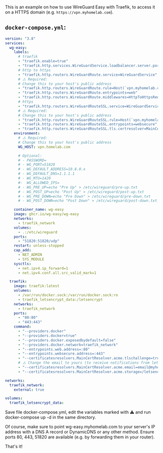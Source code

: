 This is an example on how to use WireGuard Easy with Traefik, to access it on a HTTPS domain (e.g. `https://vpn.myhomelab.com`).

## `docker-compose.yml`:

```yaml
version: "3.8"
services:
  wg-easy:
    labels:
      # traefik
      - "traefik.enable=true"
      - "traefik.http.services.WireGuardService.loadbalancer.server.port=51821"
      # http to https
      - "traefik.http.routers.WireGuardRoute.service=WireGuardService"
      # ⚠️ Required:
      # Change this to your host's public address
      - "traefik.http.routers.WireGuardRoute.rule=Host(`vpn.myhomelab.com`)"
      - "traefik.http.routers.WireGuardRoute.entrypoints=web"
      - "traefik.http.routers.WireGuardRoute.middlewares=HttpToHttpsRedirectMiddleware"
      # https
      - "traefik.http.routers.WireGuardRouteSSL.service=WireGuardService"
      # ⚠️ Required:
      # Change this to your host's public address
      - "traefik.http.routers.WireGuardRouteSSL.rule=Host(`vpn.myhomelab.com`)"
      - "traefik.http.routers.WireGuardRouteSSL.entrypoints=websecure"
      - "traefik.http.routers.WireGuardRouteSSL.tls.certresolver=MainCertResolver"
    environment:
      # ⚠️ Required:
      # Change this to your host's public address
      WG_HOST: vpn.homelab.com

      # Optional:
      # - PASSWORD=
      # - WG_PORT=51820
      # - WG_DEFAULT_ADDRESS=10.8.0.x
      # - WG_DEFAULT_DNS=1.1.1.1
      # - WG_MTU=1420
      #-  WG_ALLOWED_IPS=
      # - WG_PRE_UP=echo "Pre Up" > /etc/wireguard/pre-up.txt
      # - WG_POST_UP=echo "Post Up" > /etc/wireguard/post-up.txt
      # - WG_PRE_DOWN=echo "Pre Down" > /etc/wireguard/pre-down.txt
      # - WG_POST_DOWN=echo "Post Down" > /etc/wireguard/post-down.txt

    container_name: wg-easy
    image: ghcr.io/wg-easy/wg-easy
    networks:
      - traefik_network
    volumes:
      - .:/etc/wireguard
    ports:
      - "51820:51820/udp"
    restart: unless-stopped
    cap_add:
      - NET_ADMIN
      - SYS_MODULE
    sysctls:
      - net.ipv4.ip_forward=1
      - net.ipv4.conf.all.src_valid_mark=1

  traefik:
    image: traefik:latest
    volumes:
      - /var/run/docker.sock:/var/run/docker.sock:ro
      - traefik_letsencrypt_data:/letsencrypt
    networks:
      - traefik_network
    ports:
      - "80:80"
      - "443:443"
    command:
      - "--providers.docker"
      - "--providers.docker=true"
      - "--providers.docker.exposedbydefault=false"
      - "--providers.docker.network=traefik_network"
      - "--entrypoints.web.address=:80"
      - "--entrypoints.websecure.address=:443"
      - "--certificatesresolvers.MainCertResolver.acme.tlschallenge=true"
      # ⚠️ Change the email to yours (to receive notifications from letsencrypt)
      - "--certificatesresolvers.MainCertResolver.acme.email=email@myhomelab.com"
      - "--certificatesresolvers.MainCertResolver.acme.storage=/letsencrypt/acme.json"

networks:
  traefik_network:
    external: true

volumes:
  traefik_letsencrypt_data:
```
Save file docker-compose.yml, edit the variables marked with ⚠️ and run docker-compose up -d in the same directory.

Of course, make sure to point wg-easy.myhomelab.com to your server's IP address with a DNS A record or DynamicDNS or any other method. Ensure ports 80, 443, 51820 are available (e.g. by forwarding them in your router).

That's it!